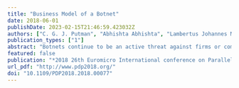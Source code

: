```yaml
---
title: "Business Model of a Botnet"
date: 2018-06-01
publishDate: 2023-02-15T21:46:59.423032Z
authors: ["C. G. J. Putman", "Abhishta Abhishta", "Lambertus Johannes Maria Nieuwenhuis"]
publication_types: ["1"]
abstract: "Botnets continue to be an active threat against firms or companies and individuals worldwide. Previous research regarding botnets has unveiled information on how the system and their stakeholders operate, but an insight on the economic structure that supports these stakeholders is lacking. The objective of this research is to analyse the business model and determine the revenue stream of a botnet owner. We also study the botnet life-cycle and determine the costs associated with it on the basis of four case studies. We conclude that building a full scale cyber army from scratch is very expensive where as acquiring a previously developed botnet requires a little cost. We find that initial setup and monthly costs were minimal compared to total revenue."
featured: false
publication: "*2018 26th Euromicro International conference on Parallel, Distributed, and Network-Based Processing (PDP)*"
url_pdf: "http://www.pdp2018.org/"
doi: "10.1109/PDP2018.2018.00077"
---
```


